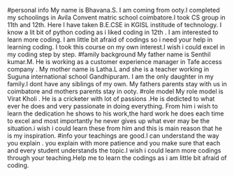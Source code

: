 #personal info 
My name is Bhavana.S.
I am coming from ooty.I completed my schoolings in Avila Convent matric school coimbatore.I took CS group in 11th and 12th.
Here I have taken B.E.CSE in KGISL institude of technology.
I know a lit bit of python coding as i liked coding in 12th .
I am interested to learn more coding.
I am little bit afraid of codings so i need your help in learning coding.
I took this course on my own interest.I wish i could excel in my coding step by step.
#family background
My father name is Senthil kumar.M. He is working as a customer experience manager in Tafe access company .
My mother name is Latha.L and she is a teacher working in Suguna international school Gandhipuram. 
I am the only daughter in my family.I dont have any siblings of my own.
My fathers parents stay with us in coimbatore and mothers parents stay in ooty.
#role model
My role model is Virat Kholi . He is a cricketer with lot of passions .He is dedicted to what ever he does and very passionate in doing everything.
From him i wish to learn the dedication he shows to his work,the hard work he does each time to excel and most importantly he never gives up what ever may be the situation.i wish i could learn these from him and this is main reason that he is my inspiration.
#info 
your teachings are good.I can understand the way you explain . you explain with more patience and you make sure that each and every student understands the topic.I wish i could learn more codings through your teaching.Help me to learn the codings as i am little bit afraid of coding.

